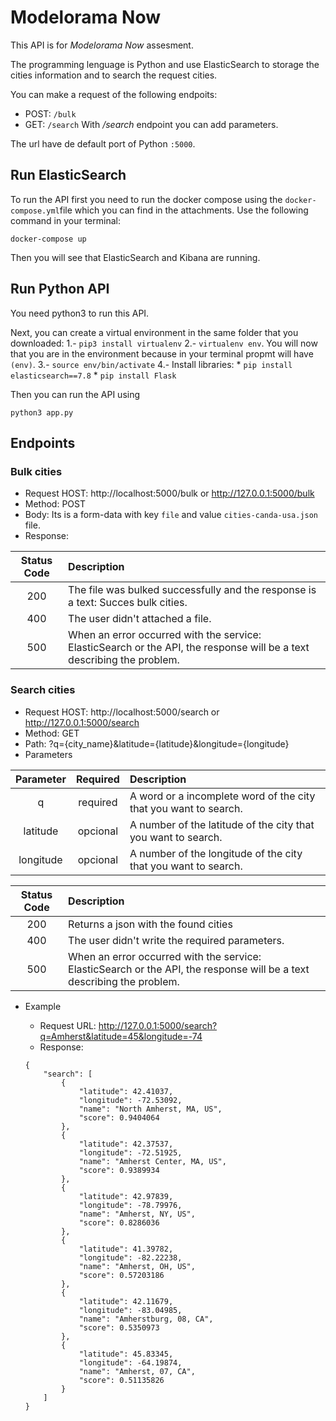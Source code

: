 # Modelorama Now
This API is for *Modelorama Now* assesment.

The programming lenguage is Python and use ElasticSearch to storage the cities information and to search the request cities.

You can make a request of the following endpoits:
* POST: `/bulk`
* GET: `/search`
With */search* endpoint you can add parameters.

The url have de default port of Python  `:5000`.

## Run ElasticSearch

To run the API first you need to run the docker compose using the `docker-compose.yml`file which you can find in the attachments. Use the following command in your terminal:

`docker-compose up`

Then you will see that ElasticSearch and Kibana are running.

## Run Python API

You need python3 to run this API.

Next, you can create a virtual environment in the same folder that you downloaded:
   1.- `pip3 install virtualenv`
   2.- `virtualenv env`. You will now that you are in the environment because in your terminal propmt will have `(env)`.
   3.- `source env/bin/activate`
   4.- Install libraries:
      * `pip install elasticsearch==7.8`
      * `pip install Flask`
      

Then you can run the API using

`python3 app.py`

## Endpoints

### Bulk cities

* Request HOST: http://localhost:5000/bulk or http://127.0.0.1:5000/bulk
* Method: POST
* Body: Its is a form-data with key `file` and value `cities-canda-usa.json` file.
 * Response:

| Status Code | Description |
|    :---:    |    :----   |
| 200         |The file was bulked successfully and the response is a text: Succes bulk cities.  |
| 400         |The user didn't attached a file.                                                  |
| 500         |When an error occurred with the service: ElasticSearch or the API, the response will be a text describing the problem.|

### Search cities

* Request HOST: http://localhost:5000/search or http://127.0.0.1:5000/search
* Method: GET
* Path: ?q={city_name}&latitude={latitude}&longitude={longitude}
* Parameters

| Parameter  | Required    | Description |
|    :---:   |    :---:    |    :----   |
| q          | required    |A word or a incomplete word of the city that you want to search. |
| latitude   | opcional    |A number of the latitude of the city that you want to search.    |
| longitude   | opcional   |A number of the longitude of the city that you want to search.   |

| Status Code | Description |
|    :---:    |    :----   |
| 200         |Returns a json with the found cities            |
| 400         |The user didn't write the required parameters.  |
| 500         |When an error occurred with the service: ElasticSearch or the API, the response will be a text describing the problem.|

* Example

    * Request URL: http://127.0.0.1:5000/search?q=Amherst&latitude=45&longitude=-74
    * Response:

    ```
    {
        "search": [
            {
                "latitude": 42.41037,
                "longitude": -72.53092,
                "name": "North Amherst, MA, US",
                "score": 0.9404064
            },
            {
                "latitude": 42.37537,
                "longitude": -72.51925,
                "name": "Amherst Center, MA, US",
                "score": 0.9389934
            },
            {
                "latitude": 42.97839,
                "longitude": -78.79976,
                "name": "Amherst, NY, US",
                "score": 0.8286036
            },
            {
                "latitude": 41.39782,
                "longitude": -82.22238,
                "name": "Amherst, OH, US",
                "score": 0.57203186
            },
            {
                "latitude": 42.11679,
                "longitude": -83.04985,
                "name": "Amherstburg, 08, CA",
                "score": 0.5350973
            },
            {
                "latitude": 45.83345,
                "longitude": -64.19874,
                "name": "Amherst, 07, CA",
                "score": 0.51135826
            }
        ]
    }
    ```
